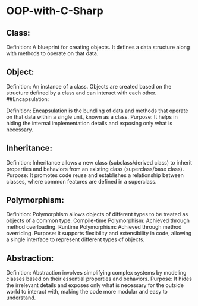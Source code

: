 # OOP-with-C-Sharp
## Class:

Definition: A blueprint for creating objects. It defines a data structure along with methods to operate on that data.
## Object:

Definition: An instance of a class. Objects are created based on the structure defined by a class and can interact with each other.
##Encapsulation:

Definition: Encapsulation is the bundling of data and methods that operate on that data within a single unit, known as a class.
Purpose: It helps in hiding the internal implementation details and exposing only what is necessary.
## Inheritance:

Definition: Inheritance allows a new class (subclass/derived class) to inherit properties and behaviors from an existing class (superclass/base class).
Purpose: It promotes code reuse and establishes a relationship between classes, where common features are defined in a superclass.
## Polymorphism:

Definition: Polymorphism allows objects of different types to be treated as objects of a common type.
Compile-time Polymorphism: Achieved through method overloading.
Runtime Polymorphism: Achieved through method overriding.
Purpose: It supports flexibility and extensibility in code, allowing a single interface to represent different types of objects.
## Abstraction:

Definition: Abstraction involves simplifying complex systems by modeling classes based on their essential properties and behaviors.
Purpose: It hides the irrelevant details and exposes only what is necessary for the outside world to interact with, making the code more modular and easy to understand.
